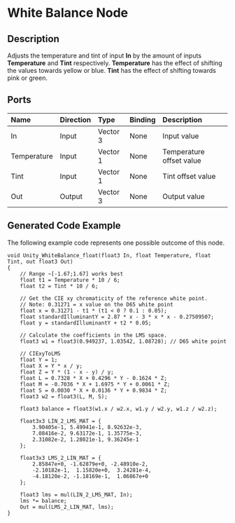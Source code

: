 # White Balance Node

## Description

Adjusts the temperature and tint of input **In** by the amount of inputs **Temperature** and **Tint** respectively. **Temperature** has the effect of shifting the values towards yellow or blue. **Tint** has the effect of shifting towards pink or green.

## Ports

| Name        | Direction           | Type  | Binding | Description |
|:------------ |:-------------|:-----|:---|:---|
| In      | Input | Vector 3 | None | Input value |
| Temperature      | Input | Vector 1 | None | Temperature offset value |
| Tint      | Input | Vector 1 | None | Tint offset value |
| Out | Output      |    Vector 3 | None | Output value |

## Generated Code Example

The following example code represents one possible outcome of this node.

```
void Unity_WhiteBalance_float(float3 In, float Temperature, float Tint, out float3 Out)
{
    // Range ~[-1.67;1.67] works best
    float t1 = Temperature * 10 / 6;
    float t2 = Tint * 10 / 6;

    // Get the CIE xy chromaticity of the reference white point.
    // Note: 0.31271 = x value on the D65 white point
    float x = 0.31271 - t1 * (t1 < 0 ? 0.1 : 0.05);
    float standardIlluminantY = 2.87 * x - 3 * x * x - 0.27509507;
    float y = standardIlluminantY + t2 * 0.05;

    // Calculate the coefficients in the LMS space.
    float3 w1 = float3(0.949237, 1.03542, 1.08728); // D65 white point

    // CIExyToLMS
    float Y = 1;
    float X = Y * x / y;
    float Z = Y * (1 - x - y) / y;
    float L = 0.7328 * X + 0.4296 * Y - 0.1624 * Z;
    float M = -0.7036 * X + 1.6975 * Y + 0.0061 * Z;
    float S = 0.0030 * X + 0.0136 * Y + 0.9834 * Z;
    float3 w2 = float3(L, M, S);

    float3 balance = float3(w1.x / w2.x, w1.y / w2.y, w1.z / w2.z);

    float3x3 LIN_2_LMS_MAT = {
        3.90405e-1, 5.49941e-1, 8.92632e-3,
        7.08416e-2, 9.63172e-1, 1.35775e-3,
        2.31082e-2, 1.28021e-1, 9.36245e-1
    };

    float3x3 LMS_2_LIN_MAT = {
        2.85847e+0, -1.62879e+0, -2.48910e-2,
        -2.10182e-1,  1.15820e+0,  3.24281e-4,
        -4.18120e-2, -1.18169e-1,  1.06867e+0
    };

    float3 lms = mul(LIN_2_LMS_MAT, In);
    lms *= balance;
    Out = mul(LMS_2_LIN_MAT, lms);
}
```